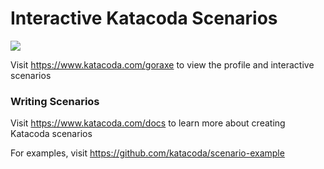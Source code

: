 # Interactive Katacoda Scenarios

[![](http://shields.katacoda.com/katacoda/goraxe/count.svg)](https://www.katacoda.com/goraxe "Get your profile on Katacoda.com")

Visit https://www.katacoda.com/goraxe to view the profile and interactive scenarios

### Writing Scenarios
Visit https://www.katacoda.com/docs to learn more about creating Katacoda scenarios

For examples, visit https://github.com/katacoda/scenario-example

